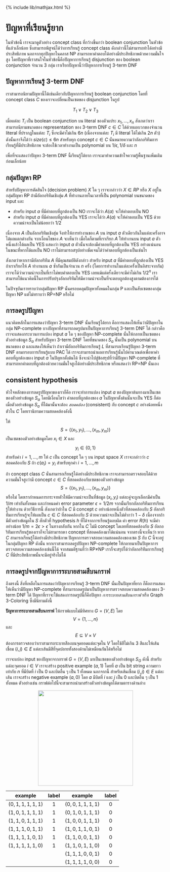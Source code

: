 {% include lib/mathjax.html %}
# ปัญหาที่เรียนรู้ยาก
ในหัวข้อนี้ เราจะมาดูตัวอย่าง concept class ที่กว้างขึ้นกว่า boolean conjunction ในหัวข้อที่แล้วเล็กน้อย
ซึ่งสามารถพิสูจน์ได้ว่าการเรียนรู้ concept class ดังกล่าวนี้ไม่สามารถทำได้อย่างมีประสิทธิภาพ
นอกจากทุกปัญหาในคลาส NP สามารถหาคำตอบได้อย่างมีประสิทธิภาพด้วยความมั่นใจสูง โดยปัญหาที่เราสนใจในหัวข้อนี้คือปัญหาการเรียนรู้
disjunction ของ boolean conjunction จำนวน 3 กลุ่ม เราเรียกปัญหานี้ว่าปัญหาการเรียนรู้ 3-term DNF

## ปัญหาการเรียนรู้ 3-term DNF
เราสามารถนิยามปัญหานี้ได้เช่นเดียวกับปัญหาการเรียนรู้ boolean conjunction
โดยที่ concept class $C$ ของเราจะเปลี่ยนเป็นเซตของ disjunction ในรูป

$$
T_1\lor T_2\lor T_3
$$

เมื่อแต่ละ $T_i$ เป็น boolean conjunction บน literal ของตัวแประ $x_1,\dots,x_n$
สังเกตว่าเราสามารถนิยามขนาดของ representation ของ 3-term DNF $c\in C$ ได้ด้วยผลบวกของจำนวน
literal ที่ปรากฏในแต่ละ $T_i$ ซึ่งจะมีค่าไม่เกิน $6n$ (เนื่องจากแต่ละ $T_i$ มี literal ได้ไม่เกิน $2n$ ตัว)
ดังนั้นเราจึงได้ว่า $size(c)\leq 6n$ สำหรับทุก concept $c\in C$ นั่นหมายความว่าอัลกอริทึมการเรียนรู้ที่มีประสิทธิภาพ
จะต้องใช้เวลาทำงานเป็น polynomial บน $1/\epsilon, 1/\delta$ และ $n$

เพื่อที่จะแสดงว่าปัญหา 3-term DNF นี้เรียนรู้ได้ยาก เราจะมาทำความเข้าใจความรู้พื้นฐานเพิ่มเติมก่อนเล็กน้อย

## กลุ่มปัญหา RP
สำหรับปัญหาการตัดสินใจ (decision problem) $X$ ใด ๆ เราจะกล่าวว่า $X\in RP$ หรือ $X$ อยู่ในกลุ่มปัญหา RP
ถ้ามีอัลกอริทึมเชิงสุ่ม $A$ ที่ทำงานภายในเวลาที่เป็น polynomial บนขนาดของ input และ

- สำหรับ input $a$ ที่มีคำตอบที่ถูกต้องเป็น NO เราจะได้ว่า $A(a)$ จะให้คำตอบเป็น NO
- สำหรับ input $a$ ที่มีคำตอบที่ถูกต้องเป็น YES เราจะได้ว่า $A(a)$ จะให้คำตอบเป็น YES ด้วยความน่าจะเป็นไม่น้อยกว่า $1/2$

เนื่องจาก $A$ เป็นอัลกอริทึมเชิงสุ่ม จึงทำให้การทำงานของ $A$ บน input $a$ ตัวเดียวกันในแต่ละครั้งอาจได้ผลแตกต่างกัน
จากเงื่อนไขของ $A$ จะเห็นว่า เมื่อใดก็ตามที่เราเรียก $A$ ให้ทำงานบน input $a$ ตัวหนึ่งแล้วได้ผลเป็น YES
แสดงว่า input $a$ ตัวนั้นจะต้องมีคำตอบที่ถูกต้องเป็น YES อย่างแน่นอน ในขณะที่หากได้ผลเป็น NO
เราไม่สามารถสรุปอย่างชัดเจนได้ว่าคำตอบที่ถูกต้องเป็นเช่นไร

สังเกตว่าหากเรามีอัลกอริทึม $A$ ที่มีคุณสมบัติดังกล่าว สำหรับ input $a$ ที่มีคำตอบที่ถูกต้องเป็น YES
ถ้าเราเรียกให้ $A$ ทำงานบน $a$ ซ้ำกันเป็นจำนวน $n$ ครั้ง (โดยการทำงานในแต่ละครั้งเป็นอิสระจากกัน)
เราจะได้ว่าความน่าจะเป็นที่เราไม่พบคำตอบเป็น YES เลยแม้แต่ครั้งเดียวจะมีค่าไม่เกิน $1/2^n$
เราสามารถใช้แนวคิดนี้ในการปรับปรุงอัลกอริทึมให้มีความน่าจะเป็นที่จะตอบถูกต้องสูงตามต้องการได้

ในปัจจุบันเราทราบว่ากลุ่มปัญหา RP นั้นครอบคลุมปัญหาทั้งหมดในกลุ่ม P และเป็นสับเซตของกลุ่มปัญหา NP
แต่ไม่ทราบว่า RP$=$NP หรือไม่

## การลดรูปปัญหา
แนวคิดหลักในการแสดงว่าปัญหา 3-term DNF นั้นเรียนรู้ได้ยาก คือการแสดงให้เห็นว่ามีปัญหาในกลุ่ม NP-complete
บางปัญหาที่สามารถลดรูปมาเป็นปัญหาการเรียนรู้ 3-term DNF ได้ กล่าวคือ เราจะแสดงกระบวนการแปลง input $a$ ใด ๆ ของปัญหา NP-complete
นั้นให้กลายเป็นเซตของตัวอย่างข้อมูล $S_a$ สำหรับปัญหา 3-term DNF โดยที่ขนาดของ $S_a$ นั้นเป็น polynomial
บนขนาดของ $a$ และแสดงให้เห็นว่า ถ้าเรามีอัลกอริทึมการเรียนรู้ $L$ ที่สามารถเรียนรู้ปัญหา 3-term DNF
ตามกรอบการเรียนรู้แบบ PAC ได้ เราจะสามารถนำผลการเรียนรู้นั้นไปคำนวณต่อเพื่อหาคำตอบที่ถูกต้องของ input $a$
ในปัญหาตั้งต้นได้ ซึ่งจะนำไปสู่ข้อสรุปที่ว่ามีปัญหา NP-complete ที่สามารถหาคำตอบที่ถูกต้องด้วยความมั่นใจสูงได้อย่างมีประสิทธิภาพ
หรือแสดงว่า RP=NP นั่นเอง

## consistent hypothesis
หัวใจหลักของการลดรูปปัญหาของเราก็คือ เราจะทำการแปลง input $a$ ของปัญหาต้นทางมาเป็นเซตของตัวอย่างข้อมูล $S_a$
โดยมีเงื่อนไขว่า คำตอบที่ถูกต้องของ $a$ ในปัญหาตั้งต้นนั้นจะเป็น YES ก็ต่อเมื่อตัวอย่างข้อมูล $S_a$ ที่ได้มานั้นจะต้อง _สอดคล้อง_
(consistent) กับ concept $c$ อย่างน้อยหนึ่งตัวใน $C$ โดยเรานิยามความสอดคล้องดังนี้

ให้ $$S=\{(x_1,y_1),\dots,(x_m,y_m)\}$$ เป็นเซตของตัวอย่างข้อมูลโดย $x_i\in X$ และ $$y_i\in\{0,1\}$$
สำหรับค่า $i=1,\dots,m$ ให้ $c$ เป็น concept ใด ๆ บน input space $X$ เราจะกล่าวว่า $c$
สอดคล้องกับ $S$ ถ้า $c(a_i)=y_i$ สำหรับทุกค่า $i=1,\dots,m$

ถ้า concept class $C$ นั่นสามารถเรียนรู้ได้อย่างมีประสิทธิภาพ เราจะสามารถตรวจสอบได้ด้วยความมั่นใจสูงว่ามี concept $c\in C$
ที่สอดคล้องกับเซตของตัวอย่างข้อมูล $$S=\{(x_1,y_1),\dots,(x_m,y_m)\}$$ หรือไม่
โดยเรากำหนดการกระจายตัวให้มีความน่าจะเป็นที่ข้อมูล $(x_i,y_i)$ แต่ละคู่จะถูกเลือกมีค่าเป็น $1/m$ เท่ากันทั้งหมด
และกำหนดค่า error parameter $\epsilon = 1/2m$ จากนั้นเรียกอัลกอริทึมการเรียนรู้ให้ทำงาน
ด้วยวิธีการนี้ สังเกตว่าถ้าใน $C$ มี concept $c$ อย่างน้อยหนึ่งตัวที่สอดคล้องกับ $S$
อัลกอริทึมการเรียนรู้จะให้ผลเป็น $c\in C$ ที่สอดคล้องกับ $S$ ด้วยความน่าจะเป็นไม่ต่ำกว่า $1-\delta$
เนื่องจากถ้ามีตัวอย่างข้อมูลใน $S$ สักตัวที่ hypothesis $h$ ที่ได้จากการเรียนรู้ตอบผิด ค่า error
$R(h)$ จะมีค่าอย่างน้อย $1/m=2\epsilon>\epsilon$ ในทางกลับกัน หากใน $C$ ไม่มี concept ใดเลยที่สอดคล้องกับ $S$
อัลกอริทึมการเรียนรู้ของเราก็จะไม่สามารถหา concept ที่สอดคล้องมาได้แน่นอน จากตรงนี้จะเห็นว่า
หาก $C$ สามารถเรียนรู้ได้อย่างมีประสิทธิภาพ ปัญหาการตรวจสอบความสอดคล้องของเซต $S$ กับ $C$ นี้จะอยู่ในกลุ่มปัญหา RP
ดังนั้น หากเราสามารถลดรูปปัญหา NP-complete ให้กลายมาเป็นปัญหาการตรวจสอบความสอดคล้องเช่นนี้ได้
จากสมมติฐานที่ว่า RP$\neq$NP เราก็จะสรุปได้ว่าอัลกอริทึมการเรียนรู้ $C$ ที่มีประสิทธิภาพนั้นจะมีอยู่จริงไม่ได้

## การลดรูปจากปัญหาการระบายสามสีบนกราฟ
ถึงตรงนี้ สิ่งที่เหลือในการแสดงว่าปัญหาการเรียนรู้ 3-term DNF นั้นเป็นปัญหาที่ยาก ก็คือการแสดงให้เห็นว่ามีปัญหา
NP-complete ที่สามารถลดรูปมาเป็นปัญหาการตรวจสอบความสอดคล้องของ 3-term DNF ได้
ปัญหาที่เราจะใช้แสดงการลดรูปนี้ก็คือปัญหา _การระบายสามสีบนกราฟ_ หรือ Graph 3-Coloring ซึ่งมีนิยามดังนี้

**ปัญหาการระบายสามสีบนกราฟ**
ให้กราฟแบบไม่มีทิศทาง $G=(V,E)$ โดย $$V=\{1,\dots,n\}$$ และ $$E\subseteq V\times V$$
ต้องการตรวจสอบว่าเราสามารถระบายสีลงบนจุดยอดแต่ละจุดใน $V$ โดยใช้สีไม่เกิน 3 สีและให้เส้นเชื่อม $(i,j)\in E$
แต่ละเส้นมีสีที่จุดปลายทั้งสองด้านไม่เหมือนกันได้หรือไม่

เราจะแปลง input ของปัญหาจากกราฟ $G=(V,E)$ มาเป็นเซตของตัวอย่างข้อมูล $S_G$ ดังนี้
สำหรับแต่ละจุดยอด $i\in V$ เราจะสร้าง positive example $(a, 1)$ โดยที่ $a$ เป็น bit string
ความยาวเท่ากับ $n$ ที่มีบิตที่ $i$ เป็น 0 และบิตอื่น ๆ เป็น 1 ทั้งหมด
นอกจากนี้ สำหรับเส้นเชื่อม $(i,j)\in E$ แต่ละเส้น เราจะสร้าง negative example
$(a, 0)$ โดย $a$ มีบิตที่ $i$ และ $j$ เป็น 0 และบิตอื่น ๆ เป็น 1 ทั้งหมด
ตัวอย่างเช่น กราฟต่อไปนี้จะสามารถนำมาสร้างตัวอย่างข้อมูลได้ตามตารางด้านล่าง

<p align="center">
<img width="300" src="https://raw.githubusercontent.com/vacharapat/Adversarial-Machine-Learning/master/images/3color1.png">
</p>

| example | label | example | label |
|:-------:|:-----:|:-------:|:-----:|
|$(0,1,1,1,1,1)$|1|$(0,0,1,1,1,1)$|0|
|$(1,0,1,1,1,1)$|1|$(0,1,0,1,1,1)$|0|
|$(1,1,0,1,1,1)$|1|$(1,0,0,1,1,1)$|0|
|$(1,1,1,0,1,1)$|1|$(1,0,1,1,0,1)$|0|
|$(1,1,1,1,0,1)$|1|$(1,1,0,0,1,1)$|0|
|$(1,1,1,1,1,0)$|1|$(1,1,0,1,1,0)$|0|
|               | |$(1,1,1,0,0,1)$|0|
|               | |$(1,1,1,1,0,0)$|0|
